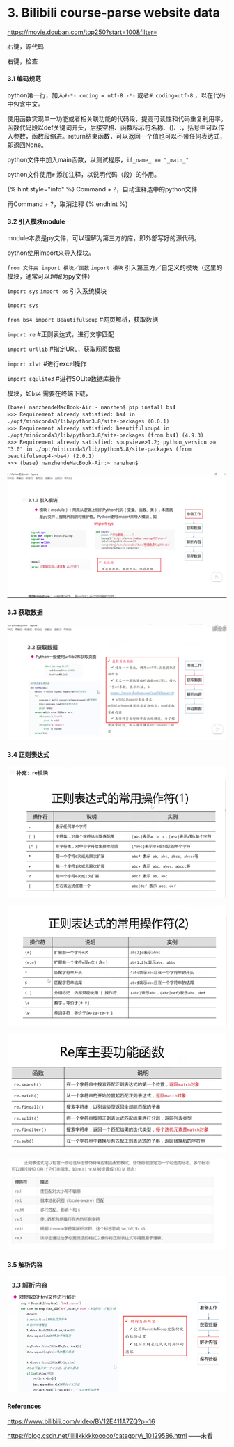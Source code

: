 # 3. Bilibili course-parse website data

https://movie.douban.com/top250?start=100&filter=

右键，源代码

右键，检查

#### 3.1 编码规范

python第一行，加入`#-*- coding = utf-8 -*-` 或者`# coding=utf-8` ，以在代码中包含中文。

使用函数实现单一功能或者相关联功能的代码段，提高可读性和代码重复利用率。函数代码段以def关键词开头，后接空格、函数标示符名称、\(\)、:，括号中可以传入参数，函数段缩进。return结束函数，可以返回一个值也可以不带任何表达式，即返回None。

python文件中加入main函数，以测试程序，`if_name_ == "_main_"` 

python文件使用`#` 添加注释，以说明代码（段）的作用。

{% hint style="info" %}
Command + ?，自动注释选中的python文件

再Command + ?，取消注释
{% endhint %}

#### 3.2 引入模块module

module本质是py文件，可以理解为第三方的库，即外部写好的源代码。

python使用import来导入模块。

`from 文件夹 import 模块／函数` `import 模块` 引入第三方／自定义的模块（这里的模块，通常可以理解为py文件）

`import sys` `import os` 引入系统模块

`import sys` 

`from bs4 import BeautifulSoup` \#网页解析，获取数据

`import re` \#正则表达式，进行文字匹配

`import urllib` \#指定URL，获取网页数据

`import xlwt` \#进行excel操作

`import squlite3` \#进行SOLite数据库操作

模块，如`bs4` 需要在终端下载，

```text
(base) nanzhendeMacBook-Air:~ nanzhen$ pip install bs4
>>> Requirement already satisfied: bs4 in ./opt/miniconda3/lib/python3.8/site-packages (0.0.1)
>>> Requirement already satisfied: beautifulsoup4 in ./opt/miniconda3/lib/python3.8/site-packages (from bs4) (4.9.3)
>>> Requirement already satisfied: soupsieve>1.2; python_version >= "3.0" in ./opt/miniconda3/lib/python3.8/site-packages (from beautifulsoup4->bs4) (2.0.1)
>>> (base) nanzhendeMacBook-Air:~ nanzhen$ 
```

![](../.gitbook/assets/ping-mu-kuai-zhao-20201104-shang-wu-6.26.11.png)

#### 3.3 获取数据

![](../.gitbook/assets/ping-mu-kuai-zhao-20201104-shang-wu-6.27.07.png)

#### 3.4 正则表达式

![](../.gitbook/assets/ping-mu-kuai-zhao-20201104-xia-wu-8.26.23.png)

![\s&#x7B49;&#x4EF7;&#x7A7A;&#x767D;&#x548C;tab&#x952E;](../.gitbook/assets/ping-mu-kuai-zhao-20201104-xia-wu-8.41.37.png)

![](../.gitbook/assets/ping-mu-kuai-zhao-20201104-xia-wu-8.42.22.png)

![](../.gitbook/assets/ping-mu-kuai-zhao-20201104-xia-wu-8.44.08.png)

#### 3.5 解析内容

![](../.gitbook/assets/ping-mu-kuai-zhao-20201104-xia-wu-9.16.34.png)





#### References

https://www.bilibili.com/video/BV12E411A7ZQ?p=16

https://blog.csdn.net/llllllkkkkkooooo/category\_10129586.html  ——未看

